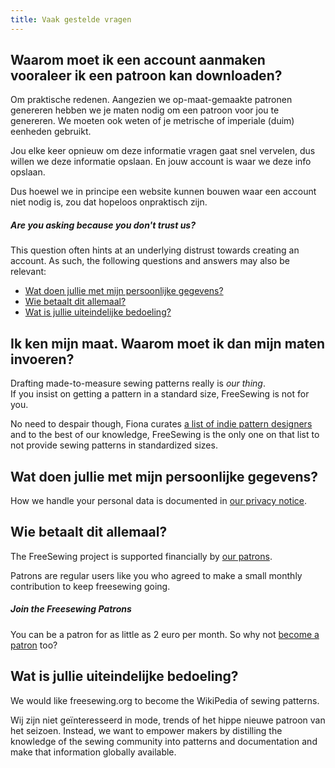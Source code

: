 ```yaml
---
title: Vaak gestelde vragen
---
```


## Waarom moet ik een account aanmaken vooraleer ik een patroon kan downloaden?

Om praktische redenen. Aangezien we op-maat-gemaakte patronen genereren hebben we je maten nodig om een patroon voor jou te genereren. We moeten ook weten of je metrische of imperiale (duim) eenheden gebruikt.

Jou elke keer opnieuw om deze informatie vragen gaat snel vervelen, dus willen we deze informatie opslaan. En jouw account is waar we deze info opslaan.

Dus hoewel we in principe een website kunnen bouwen waar een account niet nodig is, zou dat hopeloos onpraktisch zijn.

<note>

##### Are you asking because you don't trust us?

This question often hints at an underlying distrust towards creating an account. As such, the following questions and answers may also be relevant:

- [Wat doen jullie met mijn persoonlijke gegevens?](#what-are-you-doing-with-my-personal-data)
- [Wie betaalt dit allemaal?](#who-pays-for-all-of-this)
- [Wat is jullie uiteindelijke bedoeling?](#whats-your-end-game)

</Note>

## Ik ken mijn maat. Waarom moet ik dan mijn maten invoeren?

Drafting made-to-measure sewing patterns really is *our thing*.  
If you insist on getting a pattern in a standard size, FreeSewing is not for you.

No need to despair though, Fiona curates [a list of indie pattern designers](https://chainstitcher.blogspot.com/p/about-blog.html) and to the best of our knowledge, FreeSewing is the only one on that list to not provide sewing patterns in standardized sizes.

## Wat doen jullie met mijn persoonlijke gegevens?

How we handle your personal data is documented in [our privacy notice](/docs/about/privacy/).

## Wie betaalt dit allemaal?

The FreeSewing project is supported financially by [our patrons](/patrons).

Patrons are regular users like you who agreed to make a small monthly contribution to keep freesewing going.

<note>

##### Join the Freesewing Patrons

You can be a patron for as little as 2 euro per month. So why not [become a patron](/patrons/join) too?

</Note>

## Wat is jullie uiteindelijke bedoeling?

We would like freesewing.org to become the WikiPedia of sewing patterns.

Wij zijn niet geïnteresseerd in mode, trends of het hippe nieuwe patroon van het seizoen. Instead, we want to empower makers by distilling the knowledge of the sewing community into patterns and documentation and make that information globally available.